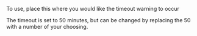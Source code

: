 To use, place this where you would like the timeout warning to occur

<script>
  timeout = new idleOut.pageTimeOut(50);
  timeout.start();
</script>

The timeout is set to 50 minutes, but can be changed by replacing the 50 with a number of your choosing.
